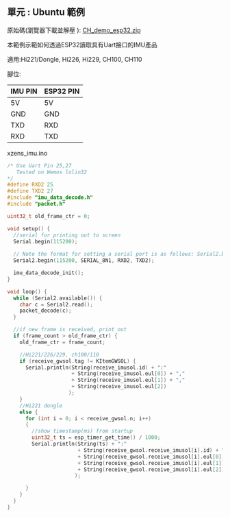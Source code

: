 ## 單元 : Ubuntu 範例

原始碼(瀏覽器下載並解壓 ): [CH_demo_esp32.zip](https://github.com/avmm9898/hipnuctw_doc/raw/master/03_Examples/esp32/CH_demo_esp32.zip)

本範例示範如何透過ESP32讀取具有Uart接口的IMU產品

適用:Hi221/Dongle, Hi226, Hi229, CH100, CH110



腳位:

| IMU PIN | ESP32 PIN |
| ------- | --------- |
| 5V      | 5V        |
| GND     | GND       |
| TXD     | RXD       |
| RXD     | TXD       |



xzens_imu.ino

```c++
/* Use Uart Pin 25,27
   Tested on Wemos lolin32
*/
#define RXD2 25
#define TXD2 27
#include "imu_data_decode.h"
#include "packet.h"

uint32_t old_frame_ctr = 0;

void setup() {
  //serial for printing out to screen
  Serial.begin(115200);
    
  // Note the format for setting a serial port is as follows: Serial2.begin(baud-rate, protocol, RX pin, TX pin);
  Serial2.begin(115200, SERIAL_8N1, RXD2, TXD2);

  imu_data_decode_init();
}

void loop() {
  while (Serial2.available()) {
    char c = Serial2.read();
    packet_decode(c);
  }

  //if new frame is received, print out
  if (frame_count > old_frame_ctr) {
    old_frame_ctr = frame_count;

    //Hi221/226/229, ch100/110
    if (receive_gwsol.tag != KItemGWSOL) {
      Serial.println(String(receive_imusol.id) + ":"
                     + String(receive_imusol.eul[0]) + ","
                     + String(receive_imusol.eul[1]) + ","
                     + String(receive_imusol.eul[2])
                    );
    }
    //Hi221 dongle
    else {
      for (int i = 0; i < receive_gwsol.n; i++)
      {
        //show timestamp(ms) from startup
        uint32_t ts = esp_timer_get_time() / 1000;
        Serial.println(String(ts) + ":"
                       + String(receive_gwsol.receive_imusol[i].id) + ","
                       + String(receive_gwsol.receive_imusol[i].eul[0]) + ","
                       + String(receive_gwsol.receive_imusol[i].eul[1]) + ","
                       + String(receive_gwsol.receive_imusol[i].eul[2])
                      );

      }
    }
  }
}
```


